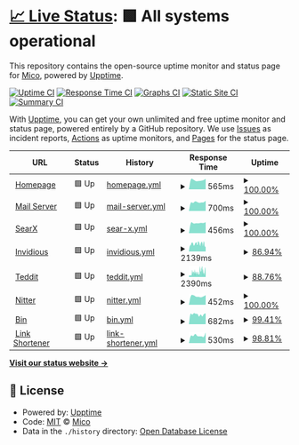# [📈 Live Status](https://status.mha.fi): <!--live status--> **🟩 All systems operational**

This repository contains the open-source uptime monitor and status page for [Mico](https://mha.fi), powered by [Upptime](https://github.com/upptime/upptime).

[![Uptime CI](https://github.com/datanomi/mha.fi-statuspage/workflows/Uptime%20CI/badge.svg)](https://github.com/datanomi/mha.fi-statuspage/actions?query=workflow%3A%22Uptime+CI%22)
[![Response Time CI](https://github.com/datanomi/mha.fi-statuspage/workflows/Response%20Time%20CI/badge.svg)](https://github.com/datanomi/mha.fi-statuspage/actions?query=workflow%3A%22Response+Time+CI%22)
[![Graphs CI](https://github.com/datanomi/mha.fi-statuspage/workflows/Graphs%20CI/badge.svg)](https://github.com/datanomi/mha.fi-statuspage/actions?query=workflow%3A%22Graphs+CI%22)
[![Static Site CI](https://github.com/datanomi/mha.fi-statuspage/workflows/Static%20Site%20CI/badge.svg)](https://github.com/datanomi/mha.fi-statuspage/actions?query=workflow%3A%22Static+Site+CI%22)
[![Summary CI](https://github.com/datanomi/mha.fi-statuspage/workflows/Summary%20CI/badge.svg)](https://github.com/datanomi/mha.fi-statuspage/actions?query=workflow%3A%22Summary+CI%22)

With [Upptime](https://upptime.js.org), you can get your own unlimited and free uptime monitor and status page, powered entirely by a GitHub repository. We use [Issues](https://github.com/datanomi/mha.fi-statuspage/issues) as incident reports, [Actions](https://github.com/datanomi/mha.fi-statuspage/actions) as uptime monitors, and [Pages](https://status.mha.fi) for the status page.

<!--start: status pages-->
<!-- This summary is generated by Upptime (https://github.com/upptime/upptime) -->
<!-- Do not edit this manually, your changes will be overwritten -->
<!-- prettier-ignore -->
| URL | Status | History | Response Time | Uptime |
| --- | ------ | ------- | ------------- | ------ |
| <img alt="" src="https://favicons.githubusercontent.com/mha.fi" height="13"> [Homepage](https://mha.fi) | 🟩 Up | [homepage.yml](https://github.com/datanomi/mha.fi-statuspage/commits/HEAD/history/homepage.yml) | <details><summary><img alt="Response time graph" src="./graphs/homepage/response-time-week.png" height="20"> 565ms</summary><br><a href="https://status.mha.fi/history/homepage"><img alt="Response time 612" src="https://img.shields.io/endpoint?url=https%3A%2F%2Fraw.githubusercontent.com%2Fdatanomi%2Fmha.fi-statuspage%2FHEAD%2Fapi%2Fhomepage%2Fresponse-time.json"></a><br><a href="https://status.mha.fi/history/homepage"><img alt="24-hour response time 599" src="https://img.shields.io/endpoint?url=https%3A%2F%2Fraw.githubusercontent.com%2Fdatanomi%2Fmha.fi-statuspage%2FHEAD%2Fapi%2Fhomepage%2Fresponse-time-day.json"></a><br><a href="https://status.mha.fi/history/homepage"><img alt="7-day response time 565" src="https://img.shields.io/endpoint?url=https%3A%2F%2Fraw.githubusercontent.com%2Fdatanomi%2Fmha.fi-statuspage%2FHEAD%2Fapi%2Fhomepage%2Fresponse-time-week.json"></a><br><a href="https://status.mha.fi/history/homepage"><img alt="30-day response time 575" src="https://img.shields.io/endpoint?url=https%3A%2F%2Fraw.githubusercontent.com%2Fdatanomi%2Fmha.fi-statuspage%2FHEAD%2Fapi%2Fhomepage%2Fresponse-time-month.json"></a><br><a href="https://status.mha.fi/history/homepage"><img alt="1-year response time 612" src="https://img.shields.io/endpoint?url=https%3A%2F%2Fraw.githubusercontent.com%2Fdatanomi%2Fmha.fi-statuspage%2FHEAD%2Fapi%2Fhomepage%2Fresponse-time-year.json"></a></details> | <details><summary><a href="https://status.mha.fi/history/homepage">100.00%</a></summary><a href="https://status.mha.fi/history/homepage"><img alt="All-time uptime 98.88%" src="https://img.shields.io/endpoint?url=https%3A%2F%2Fraw.githubusercontent.com%2Fdatanomi%2Fmha.fi-statuspage%2FHEAD%2Fapi%2Fhomepage%2Fuptime.json"></a><br><a href="https://status.mha.fi/history/homepage"><img alt="24-hour uptime 100.00%" src="https://img.shields.io/endpoint?url=https%3A%2F%2Fraw.githubusercontent.com%2Fdatanomi%2Fmha.fi-statuspage%2FHEAD%2Fapi%2Fhomepage%2Fuptime-day.json"></a><br><a href="https://status.mha.fi/history/homepage"><img alt="7-day uptime 100.00%" src="https://img.shields.io/endpoint?url=https%3A%2F%2Fraw.githubusercontent.com%2Fdatanomi%2Fmha.fi-statuspage%2FHEAD%2Fapi%2Fhomepage%2Fuptime-week.json"></a><br><a href="https://status.mha.fi/history/homepage"><img alt="30-day uptime 100.00%" src="https://img.shields.io/endpoint?url=https%3A%2F%2Fraw.githubusercontent.com%2Fdatanomi%2Fmha.fi-statuspage%2FHEAD%2Fapi%2Fhomepage%2Fuptime-month.json"></a><br><a href="https://status.mha.fi/history/homepage"><img alt="1-year uptime 98.88%" src="https://img.shields.io/endpoint?url=https%3A%2F%2Fraw.githubusercontent.com%2Fdatanomi%2Fmha.fi-statuspage%2FHEAD%2Fapi%2Fhomepage%2Fuptime-year.json"></a></details>
| <img alt="" src="https://favicons.githubusercontent.com/hautaluoma.eu" height="13"> [Mail Server](https://hautaluoma.eu) | 🟩 Up | [mail-server.yml](https://github.com/datanomi/mha.fi-statuspage/commits/HEAD/history/mail-server.yml) | <details><summary><img alt="Response time graph" src="./graphs/mail-server/response-time-week.png" height="20"> 700ms</summary><br><a href="https://status.mha.fi/history/mail-server"><img alt="Response time 656" src="https://img.shields.io/endpoint?url=https%3A%2F%2Fraw.githubusercontent.com%2Fdatanomi%2Fmha.fi-statuspage%2FHEAD%2Fapi%2Fmail-server%2Fresponse-time.json"></a><br><a href="https://status.mha.fi/history/mail-server"><img alt="24-hour response time 592" src="https://img.shields.io/endpoint?url=https%3A%2F%2Fraw.githubusercontent.com%2Fdatanomi%2Fmha.fi-statuspage%2FHEAD%2Fapi%2Fmail-server%2Fresponse-time-day.json"></a><br><a href="https://status.mha.fi/history/mail-server"><img alt="7-day response time 700" src="https://img.shields.io/endpoint?url=https%3A%2F%2Fraw.githubusercontent.com%2Fdatanomi%2Fmha.fi-statuspage%2FHEAD%2Fapi%2Fmail-server%2Fresponse-time-week.json"></a><br><a href="https://status.mha.fi/history/mail-server"><img alt="30-day response time 699" src="https://img.shields.io/endpoint?url=https%3A%2F%2Fraw.githubusercontent.com%2Fdatanomi%2Fmha.fi-statuspage%2FHEAD%2Fapi%2Fmail-server%2Fresponse-time-month.json"></a><br><a href="https://status.mha.fi/history/mail-server"><img alt="1-year response time 656" src="https://img.shields.io/endpoint?url=https%3A%2F%2Fraw.githubusercontent.com%2Fdatanomi%2Fmha.fi-statuspage%2FHEAD%2Fapi%2Fmail-server%2Fresponse-time-year.json"></a></details> | <details><summary><a href="https://status.mha.fi/history/mail-server">100.00%</a></summary><a href="https://status.mha.fi/history/mail-server"><img alt="All-time uptime 98.74%" src="https://img.shields.io/endpoint?url=https%3A%2F%2Fraw.githubusercontent.com%2Fdatanomi%2Fmha.fi-statuspage%2FHEAD%2Fapi%2Fmail-server%2Fuptime.json"></a><br><a href="https://status.mha.fi/history/mail-server"><img alt="24-hour uptime 100.00%" src="https://img.shields.io/endpoint?url=https%3A%2F%2Fraw.githubusercontent.com%2Fdatanomi%2Fmha.fi-statuspage%2FHEAD%2Fapi%2Fmail-server%2Fuptime-day.json"></a><br><a href="https://status.mha.fi/history/mail-server"><img alt="7-day uptime 100.00%" src="https://img.shields.io/endpoint?url=https%3A%2F%2Fraw.githubusercontent.com%2Fdatanomi%2Fmha.fi-statuspage%2FHEAD%2Fapi%2Fmail-server%2Fuptime-week.json"></a><br><a href="https://status.mha.fi/history/mail-server"><img alt="30-day uptime 99.75%" src="https://img.shields.io/endpoint?url=https%3A%2F%2Fraw.githubusercontent.com%2Fdatanomi%2Fmha.fi-statuspage%2FHEAD%2Fapi%2Fmail-server%2Fuptime-month.json"></a><br><a href="https://status.mha.fi/history/mail-server"><img alt="1-year uptime 98.74%" src="https://img.shields.io/endpoint?url=https%3A%2F%2Fraw.githubusercontent.com%2Fdatanomi%2Fmha.fi-statuspage%2FHEAD%2Fapi%2Fmail-server%2Fuptime-year.json"></a></details>
| <img alt="" src="https://favicons.githubusercontent.com/searx.mha.fi" height="13"> [SearX](https://searx.mha.fi) | 🟩 Up | [sear-x.yml](https://github.com/datanomi/mha.fi-statuspage/commits/HEAD/history/sear-x.yml) | <details><summary><img alt="Response time graph" src="./graphs/sear-x/response-time-week.png" height="20"> 456ms</summary><br><a href="https://status.mha.fi/history/sear-x"><img alt="Response time 640" src="https://img.shields.io/endpoint?url=https%3A%2F%2Fraw.githubusercontent.com%2Fdatanomi%2Fmha.fi-statuspage%2FHEAD%2Fapi%2Fsear-x%2Fresponse-time.json"></a><br><a href="https://status.mha.fi/history/sear-x"><img alt="24-hour response time 486" src="https://img.shields.io/endpoint?url=https%3A%2F%2Fraw.githubusercontent.com%2Fdatanomi%2Fmha.fi-statuspage%2FHEAD%2Fapi%2Fsear-x%2Fresponse-time-day.json"></a><br><a href="https://status.mha.fi/history/sear-x"><img alt="7-day response time 456" src="https://img.shields.io/endpoint?url=https%3A%2F%2Fraw.githubusercontent.com%2Fdatanomi%2Fmha.fi-statuspage%2FHEAD%2Fapi%2Fsear-x%2Fresponse-time-week.json"></a><br><a href="https://status.mha.fi/history/sear-x"><img alt="30-day response time 696" src="https://img.shields.io/endpoint?url=https%3A%2F%2Fraw.githubusercontent.com%2Fdatanomi%2Fmha.fi-statuspage%2FHEAD%2Fapi%2Fsear-x%2Fresponse-time-month.json"></a><br><a href="https://status.mha.fi/history/sear-x"><img alt="1-year response time 640" src="https://img.shields.io/endpoint?url=https%3A%2F%2Fraw.githubusercontent.com%2Fdatanomi%2Fmha.fi-statuspage%2FHEAD%2Fapi%2Fsear-x%2Fresponse-time-year.json"></a></details> | <details><summary><a href="https://status.mha.fi/history/sear-x">100.00%</a></summary><a href="https://status.mha.fi/history/sear-x"><img alt="All-time uptime 99.76%" src="https://img.shields.io/endpoint?url=https%3A%2F%2Fraw.githubusercontent.com%2Fdatanomi%2Fmha.fi-statuspage%2FHEAD%2Fapi%2Fsear-x%2Fuptime.json"></a><br><a href="https://status.mha.fi/history/sear-x"><img alt="24-hour uptime 100.00%" src="https://img.shields.io/endpoint?url=https%3A%2F%2Fraw.githubusercontent.com%2Fdatanomi%2Fmha.fi-statuspage%2FHEAD%2Fapi%2Fsear-x%2Fuptime-day.json"></a><br><a href="https://status.mha.fi/history/sear-x"><img alt="7-day uptime 100.00%" src="https://img.shields.io/endpoint?url=https%3A%2F%2Fraw.githubusercontent.com%2Fdatanomi%2Fmha.fi-statuspage%2FHEAD%2Fapi%2Fsear-x%2Fuptime-week.json"></a><br><a href="https://status.mha.fi/history/sear-x"><img alt="30-day uptime 99.83%" src="https://img.shields.io/endpoint?url=https%3A%2F%2Fraw.githubusercontent.com%2Fdatanomi%2Fmha.fi-statuspage%2FHEAD%2Fapi%2Fsear-x%2Fuptime-month.json"></a><br><a href="https://status.mha.fi/history/sear-x"><img alt="1-year uptime 99.76%" src="https://img.shields.io/endpoint?url=https%3A%2F%2Fraw.githubusercontent.com%2Fdatanomi%2Fmha.fi-statuspage%2FHEAD%2Fapi%2Fsear-x%2Fuptime-year.json"></a></details>
| <img alt="" src="https://favicons.githubusercontent.com/tube.mha.fi" height="13"> [Invidious](https://tube.mha.fi) | 🟩 Up | [invidious.yml](https://github.com/datanomi/mha.fi-statuspage/commits/HEAD/history/invidious.yml) | <details><summary><img alt="Response time graph" src="./graphs/invidious/response-time-week.png" height="20"> 2139ms</summary><br><a href="https://status.mha.fi/history/invidious"><img alt="Response time 1528" src="https://img.shields.io/endpoint?url=https%3A%2F%2Fraw.githubusercontent.com%2Fdatanomi%2Fmha.fi-statuspage%2FHEAD%2Fapi%2Finvidious%2Fresponse-time.json"></a><br><a href="https://status.mha.fi/history/invidious"><img alt="24-hour response time 7474" src="https://img.shields.io/endpoint?url=https%3A%2F%2Fraw.githubusercontent.com%2Fdatanomi%2Fmha.fi-statuspage%2FHEAD%2Fapi%2Finvidious%2Fresponse-time-day.json"></a><br><a href="https://status.mha.fi/history/invidious"><img alt="7-day response time 2139" src="https://img.shields.io/endpoint?url=https%3A%2F%2Fraw.githubusercontent.com%2Fdatanomi%2Fmha.fi-statuspage%2FHEAD%2Fapi%2Finvidious%2Fresponse-time-week.json"></a><br><a href="https://status.mha.fi/history/invidious"><img alt="30-day response time 1528" src="https://img.shields.io/endpoint?url=https%3A%2F%2Fraw.githubusercontent.com%2Fdatanomi%2Fmha.fi-statuspage%2FHEAD%2Fapi%2Finvidious%2Fresponse-time-month.json"></a><br><a href="https://status.mha.fi/history/invidious"><img alt="1-year response time 1528" src="https://img.shields.io/endpoint?url=https%3A%2F%2Fraw.githubusercontent.com%2Fdatanomi%2Fmha.fi-statuspage%2FHEAD%2Fapi%2Finvidious%2Fresponse-time-year.json"></a></details> | <details><summary><a href="https://status.mha.fi/history/invidious">86.94%</a></summary><a href="https://status.mha.fi/history/invidious"><img alt="All-time uptime 82.30%" src="https://img.shields.io/endpoint?url=https%3A%2F%2Fraw.githubusercontent.com%2Fdatanomi%2Fmha.fi-statuspage%2FHEAD%2Fapi%2Finvidious%2Fuptime.json"></a><br><a href="https://status.mha.fi/history/invidious"><img alt="24-hour uptime 64.01%" src="https://img.shields.io/endpoint?url=https%3A%2F%2Fraw.githubusercontent.com%2Fdatanomi%2Fmha.fi-statuspage%2FHEAD%2Fapi%2Finvidious%2Fuptime-day.json"></a><br><a href="https://status.mha.fi/history/invidious"><img alt="7-day uptime 86.94%" src="https://img.shields.io/endpoint?url=https%3A%2F%2Fraw.githubusercontent.com%2Fdatanomi%2Fmha.fi-statuspage%2FHEAD%2Fapi%2Finvidious%2Fuptime-week.json"></a><br><a href="https://status.mha.fi/history/invidious"><img alt="30-day uptime 82.30%" src="https://img.shields.io/endpoint?url=https%3A%2F%2Fraw.githubusercontent.com%2Fdatanomi%2Fmha.fi-statuspage%2FHEAD%2Fapi%2Finvidious%2Fuptime-month.json"></a><br><a href="https://status.mha.fi/history/invidious"><img alt="1-year uptime 82.30%" src="https://img.shields.io/endpoint?url=https%3A%2F%2Fraw.githubusercontent.com%2Fdatanomi%2Fmha.fi-statuspage%2FHEAD%2Fapi%2Finvidious%2Fuptime-year.json"></a></details>
| <img alt="" src="https://favicons.githubusercontent.com/teddit.mha.fi" height="13"> [Teddit](https://teddit.mha.fi) | 🟩 Up | [teddit.yml](https://github.com/datanomi/mha.fi-statuspage/commits/HEAD/history/teddit.yml) | <details><summary><img alt="Response time graph" src="./graphs/teddit/response-time-week.png" height="20"> 2390ms</summary><br><a href="https://status.mha.fi/history/teddit"><img alt="Response time 1818" src="https://img.shields.io/endpoint?url=https%3A%2F%2Fraw.githubusercontent.com%2Fdatanomi%2Fmha.fi-statuspage%2FHEAD%2Fapi%2Fteddit%2Fresponse-time.json"></a><br><a href="https://status.mha.fi/history/teddit"><img alt="24-hour response time 3545" src="https://img.shields.io/endpoint?url=https%3A%2F%2Fraw.githubusercontent.com%2Fdatanomi%2Fmha.fi-statuspage%2FHEAD%2Fapi%2Fteddit%2Fresponse-time-day.json"></a><br><a href="https://status.mha.fi/history/teddit"><img alt="7-day response time 2390" src="https://img.shields.io/endpoint?url=https%3A%2F%2Fraw.githubusercontent.com%2Fdatanomi%2Fmha.fi-statuspage%2FHEAD%2Fapi%2Fteddit%2Fresponse-time-week.json"></a><br><a href="https://status.mha.fi/history/teddit"><img alt="30-day response time 1818" src="https://img.shields.io/endpoint?url=https%3A%2F%2Fraw.githubusercontent.com%2Fdatanomi%2Fmha.fi-statuspage%2FHEAD%2Fapi%2Fteddit%2Fresponse-time-month.json"></a><br><a href="https://status.mha.fi/history/teddit"><img alt="1-year response time 1818" src="https://img.shields.io/endpoint?url=https%3A%2F%2Fraw.githubusercontent.com%2Fdatanomi%2Fmha.fi-statuspage%2FHEAD%2Fapi%2Fteddit%2Fresponse-time-year.json"></a></details> | <details><summary><a href="https://status.mha.fi/history/teddit">88.76%</a></summary><a href="https://status.mha.fi/history/teddit"><img alt="All-time uptime 55.00%" src="https://img.shields.io/endpoint?url=https%3A%2F%2Fraw.githubusercontent.com%2Fdatanomi%2Fmha.fi-statuspage%2FHEAD%2Fapi%2Fteddit%2Fuptime.json"></a><br><a href="https://status.mha.fi/history/teddit"><img alt="24-hour uptime 60.28%" src="https://img.shields.io/endpoint?url=https%3A%2F%2Fraw.githubusercontent.com%2Fdatanomi%2Fmha.fi-statuspage%2FHEAD%2Fapi%2Fteddit%2Fuptime-day.json"></a><br><a href="https://status.mha.fi/history/teddit"><img alt="7-day uptime 88.76%" src="https://img.shields.io/endpoint?url=https%3A%2F%2Fraw.githubusercontent.com%2Fdatanomi%2Fmha.fi-statuspage%2FHEAD%2Fapi%2Fteddit%2Fuptime-week.json"></a><br><a href="https://status.mha.fi/history/teddit"><img alt="30-day uptime 55.00%" src="https://img.shields.io/endpoint?url=https%3A%2F%2Fraw.githubusercontent.com%2Fdatanomi%2Fmha.fi-statuspage%2FHEAD%2Fapi%2Fteddit%2Fuptime-month.json"></a><br><a href="https://status.mha.fi/history/teddit"><img alt="1-year uptime 55.00%" src="https://img.shields.io/endpoint?url=https%3A%2F%2Fraw.githubusercontent.com%2Fdatanomi%2Fmha.fi-statuspage%2FHEAD%2Fapi%2Fteddit%2Fuptime-year.json"></a></details>
| <img alt="" src="https://favicons.githubusercontent.com/nitter.it" height="13"> [Nitter](https://nitter.it) | 🟩 Up | [nitter.yml](https://github.com/datanomi/mha.fi-statuspage/commits/HEAD/history/nitter.yml) | <details><summary><img alt="Response time graph" src="./graphs/nitter/response-time-week.png" height="20"> 452ms</summary><br><a href="https://status.mha.fi/history/nitter"><img alt="Response time 492" src="https://img.shields.io/endpoint?url=https%3A%2F%2Fraw.githubusercontent.com%2Fdatanomi%2Fmha.fi-statuspage%2FHEAD%2Fapi%2Fnitter%2Fresponse-time.json"></a><br><a href="https://status.mha.fi/history/nitter"><img alt="24-hour response time 467" src="https://img.shields.io/endpoint?url=https%3A%2F%2Fraw.githubusercontent.com%2Fdatanomi%2Fmha.fi-statuspage%2FHEAD%2Fapi%2Fnitter%2Fresponse-time-day.json"></a><br><a href="https://status.mha.fi/history/nitter"><img alt="7-day response time 452" src="https://img.shields.io/endpoint?url=https%3A%2F%2Fraw.githubusercontent.com%2Fdatanomi%2Fmha.fi-statuspage%2FHEAD%2Fapi%2Fnitter%2Fresponse-time-week.json"></a><br><a href="https://status.mha.fi/history/nitter"><img alt="30-day response time 457" src="https://img.shields.io/endpoint?url=https%3A%2F%2Fraw.githubusercontent.com%2Fdatanomi%2Fmha.fi-statuspage%2FHEAD%2Fapi%2Fnitter%2Fresponse-time-month.json"></a><br><a href="https://status.mha.fi/history/nitter"><img alt="1-year response time 492" src="https://img.shields.io/endpoint?url=https%3A%2F%2Fraw.githubusercontent.com%2Fdatanomi%2Fmha.fi-statuspage%2FHEAD%2Fapi%2Fnitter%2Fresponse-time-year.json"></a></details> | <details><summary><a href="https://status.mha.fi/history/nitter">100.00%</a></summary><a href="https://status.mha.fi/history/nitter"><img alt="All-time uptime 96.97%" src="https://img.shields.io/endpoint?url=https%3A%2F%2Fraw.githubusercontent.com%2Fdatanomi%2Fmha.fi-statuspage%2FHEAD%2Fapi%2Fnitter%2Fuptime.json"></a><br><a href="https://status.mha.fi/history/nitter"><img alt="24-hour uptime 100.00%" src="https://img.shields.io/endpoint?url=https%3A%2F%2Fraw.githubusercontent.com%2Fdatanomi%2Fmha.fi-statuspage%2FHEAD%2Fapi%2Fnitter%2Fuptime-day.json"></a><br><a href="https://status.mha.fi/history/nitter"><img alt="7-day uptime 100.00%" src="https://img.shields.io/endpoint?url=https%3A%2F%2Fraw.githubusercontent.com%2Fdatanomi%2Fmha.fi-statuspage%2FHEAD%2Fapi%2Fnitter%2Fuptime-week.json"></a><br><a href="https://status.mha.fi/history/nitter"><img alt="30-day uptime 99.96%" src="https://img.shields.io/endpoint?url=https%3A%2F%2Fraw.githubusercontent.com%2Fdatanomi%2Fmha.fi-statuspage%2FHEAD%2Fapi%2Fnitter%2Fuptime-month.json"></a><br><a href="https://status.mha.fi/history/nitter"><img alt="1-year uptime 96.97%" src="https://img.shields.io/endpoint?url=https%3A%2F%2Fraw.githubusercontent.com%2Fdatanomi%2Fmha.fi-statuspage%2FHEAD%2Fapi%2Fnitter%2Fuptime-year.json"></a></details>
| <img alt="" src="https://favicons.githubusercontent.com/bin.mha.fi" height="13"> [Bin](https://bin.mha.fi) | 🟩 Up | [bin.yml](https://github.com/datanomi/mha.fi-statuspage/commits/HEAD/history/bin.yml) | <details><summary><img alt="Response time graph" src="./graphs/bin/response-time-week.png" height="20"> 682ms</summary><br><a href="https://status.mha.fi/history/bin"><img alt="Response time 729" src="https://img.shields.io/endpoint?url=https%3A%2F%2Fraw.githubusercontent.com%2Fdatanomi%2Fmha.fi-statuspage%2FHEAD%2Fapi%2Fbin%2Fresponse-time.json"></a><br><a href="https://status.mha.fi/history/bin"><img alt="24-hour response time 599" src="https://img.shields.io/endpoint?url=https%3A%2F%2Fraw.githubusercontent.com%2Fdatanomi%2Fmha.fi-statuspage%2FHEAD%2Fapi%2Fbin%2Fresponse-time-day.json"></a><br><a href="https://status.mha.fi/history/bin"><img alt="7-day response time 682" src="https://img.shields.io/endpoint?url=https%3A%2F%2Fraw.githubusercontent.com%2Fdatanomi%2Fmha.fi-statuspage%2FHEAD%2Fapi%2Fbin%2Fresponse-time-week.json"></a><br><a href="https://status.mha.fi/history/bin"><img alt="30-day response time 678" src="https://img.shields.io/endpoint?url=https%3A%2F%2Fraw.githubusercontent.com%2Fdatanomi%2Fmha.fi-statuspage%2FHEAD%2Fapi%2Fbin%2Fresponse-time-month.json"></a><br><a href="https://status.mha.fi/history/bin"><img alt="1-year response time 729" src="https://img.shields.io/endpoint?url=https%3A%2F%2Fraw.githubusercontent.com%2Fdatanomi%2Fmha.fi-statuspage%2FHEAD%2Fapi%2Fbin%2Fresponse-time-year.json"></a></details> | <details><summary><a href="https://status.mha.fi/history/bin">99.41%</a></summary><a href="https://status.mha.fi/history/bin"><img alt="All-time uptime 97.86%" src="https://img.shields.io/endpoint?url=https%3A%2F%2Fraw.githubusercontent.com%2Fdatanomi%2Fmha.fi-statuspage%2FHEAD%2Fapi%2Fbin%2Fuptime.json"></a><br><a href="https://status.mha.fi/history/bin"><img alt="24-hour uptime 100.00%" src="https://img.shields.io/endpoint?url=https%3A%2F%2Fraw.githubusercontent.com%2Fdatanomi%2Fmha.fi-statuspage%2FHEAD%2Fapi%2Fbin%2Fuptime-day.json"></a><br><a href="https://status.mha.fi/history/bin"><img alt="7-day uptime 99.41%" src="https://img.shields.io/endpoint?url=https%3A%2F%2Fraw.githubusercontent.com%2Fdatanomi%2Fmha.fi-statuspage%2FHEAD%2Fapi%2Fbin%2Fuptime-week.json"></a><br><a href="https://status.mha.fi/history/bin"><img alt="30-day uptime 99.64%" src="https://img.shields.io/endpoint?url=https%3A%2F%2Fraw.githubusercontent.com%2Fdatanomi%2Fmha.fi-statuspage%2FHEAD%2Fapi%2Fbin%2Fuptime-month.json"></a><br><a href="https://status.mha.fi/history/bin"><img alt="1-year uptime 97.86%" src="https://img.shields.io/endpoint?url=https%3A%2F%2Fraw.githubusercontent.com%2Fdatanomi%2Fmha.fi-statuspage%2FHEAD%2Fapi%2Fbin%2Fuptime-year.json"></a></details>
| <img alt="" src="https://favicons.githubusercontent.com/7m.ee" height="13"> [Link Shortener](https://7m.ee) | 🟩 Up | [link-shortener.yml](https://github.com/datanomi/mha.fi-statuspage/commits/HEAD/history/link-shortener.yml) | <details><summary><img alt="Response time graph" src="./graphs/link-shortener/response-time-week.png" height="20"> 530ms</summary><br><a href="https://status.mha.fi/history/link-shortener"><img alt="Response time 622" src="https://img.shields.io/endpoint?url=https%3A%2F%2Fraw.githubusercontent.com%2Fdatanomi%2Fmha.fi-statuspage%2FHEAD%2Fapi%2Flink-shortener%2Fresponse-time.json"></a><br><a href="https://status.mha.fi/history/link-shortener"><img alt="24-hour response time 481" src="https://img.shields.io/endpoint?url=https%3A%2F%2Fraw.githubusercontent.com%2Fdatanomi%2Fmha.fi-statuspage%2FHEAD%2Fapi%2Flink-shortener%2Fresponse-time-day.json"></a><br><a href="https://status.mha.fi/history/link-shortener"><img alt="7-day response time 530" src="https://img.shields.io/endpoint?url=https%3A%2F%2Fraw.githubusercontent.com%2Fdatanomi%2Fmha.fi-statuspage%2FHEAD%2Fapi%2Flink-shortener%2Fresponse-time-week.json"></a><br><a href="https://status.mha.fi/history/link-shortener"><img alt="30-day response time 660" src="https://img.shields.io/endpoint?url=https%3A%2F%2Fraw.githubusercontent.com%2Fdatanomi%2Fmha.fi-statuspage%2FHEAD%2Fapi%2Flink-shortener%2Fresponse-time-month.json"></a><br><a href="https://status.mha.fi/history/link-shortener"><img alt="1-year response time 622" src="https://img.shields.io/endpoint?url=https%3A%2F%2Fraw.githubusercontent.com%2Fdatanomi%2Fmha.fi-statuspage%2FHEAD%2Fapi%2Flink-shortener%2Fresponse-time-year.json"></a></details> | <details><summary><a href="https://status.mha.fi/history/link-shortener">98.81%</a></summary><a href="https://status.mha.fi/history/link-shortener"><img alt="All-time uptime 99.82%" src="https://img.shields.io/endpoint?url=https%3A%2F%2Fraw.githubusercontent.com%2Fdatanomi%2Fmha.fi-statuspage%2FHEAD%2Fapi%2Flink-shortener%2Fuptime.json"></a><br><a href="https://status.mha.fi/history/link-shortener"><img alt="24-hour uptime 100.00%" src="https://img.shields.io/endpoint?url=https%3A%2F%2Fraw.githubusercontent.com%2Fdatanomi%2Fmha.fi-statuspage%2FHEAD%2Fapi%2Flink-shortener%2Fuptime-day.json"></a><br><a href="https://status.mha.fi/history/link-shortener"><img alt="7-day uptime 98.81%" src="https://img.shields.io/endpoint?url=https%3A%2F%2Fraw.githubusercontent.com%2Fdatanomi%2Fmha.fi-statuspage%2FHEAD%2Fapi%2Flink-shortener%2Fuptime-week.json"></a><br><a href="https://status.mha.fi/history/link-shortener"><img alt="30-day uptime 99.73%" src="https://img.shields.io/endpoint?url=https%3A%2F%2Fraw.githubusercontent.com%2Fdatanomi%2Fmha.fi-statuspage%2FHEAD%2Fapi%2Flink-shortener%2Fuptime-month.json"></a><br><a href="https://status.mha.fi/history/link-shortener"><img alt="1-year uptime 99.82%" src="https://img.shields.io/endpoint?url=https%3A%2F%2Fraw.githubusercontent.com%2Fdatanomi%2Fmha.fi-statuspage%2FHEAD%2Fapi%2Flink-shortener%2Fuptime-year.json"></a></details>

<!--end: status pages-->

[**Visit our status website →**](https://status.mha.fi)

## 📄 License

- Powered by: [Upptime](https://github.com/upptime/upptime)
- Code: [MIT](./LICENSE) © [Mico](https://mha.fi)
- Data in the `./history` directory: [Open Database License](https://opendatacommons.org/licenses/odbl/1-0/)
